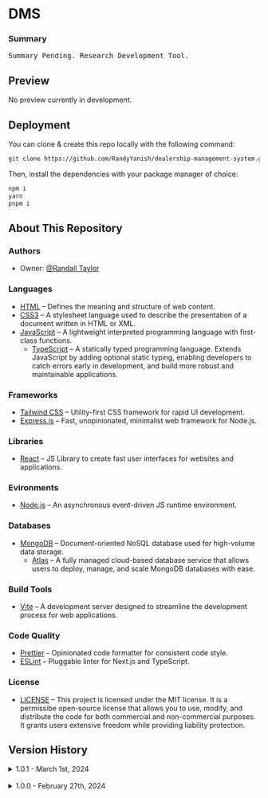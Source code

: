 # DMS

### Summary

<pre>Summary Pending. Research Development Tool. </pre>

## Preview

No preview currently in development.

## Deployment

You can clone & create this repo locally with the following command:

```bash
git clone https://github.com/RandyYanish/dealership-management-system.git
```

Then, install the dependencies with your package manager of choice:

```bash
npm i
yarn
pnpm i
```

## About This Repository

### Authors

- Owner: [@Randall Taylor](https://github.com/RandyYanish/)

### Languages

- [HTML](https://developer.mozilla.org/en-US/docs/Web/HTML) – Defines the meaning and structure of web content.
- [CSS3](https://developer.mozilla.org/en-US/docs/Web/CSS) – A stylesheet language used to describe the presentation of a document written in HTML or XML.
- [JavaScript](https://developer.mozilla.org/en-US/docs/Web/JavaScript) – A lightweight interpreted programming language with first-class functions.
  - [TypeScript](https://www.typescriptlang.org/) – A statically typed programming language. Extends JavaScript by adding optional static typing, enabling developers to catch errors early in development, and build more robust and maintainable applications.

### Frameworks

- [Tailwind CSS](https://tailwindcss.com/) – Utility-first CSS framework for rapid UI development.
- [Express.js](https://expressjs.com/) – Fast, unopinionated, minimalist web framework for Node.js.

### Libraries

- [React](https://react.dev/) – JS Library to create fast user interfaces for websites and applications.

### Evironments

- [Node.js](https://nodejs.org/en/about) – An asynchronous event-driven JS runtime environment.

### Databases

- [MongoDB](https://www.mongodb.com/) – Document-oriented NoSQL database used for high-volume data storage.
  - [Atlas](https://www.mongodb.com/docs/atlas/) – A fully managed cloud-based database service that allows users to deploy, manage, and scale MongoDB databases with ease.

### Build Tools

- [Vite](https://vitejs.dev/) – A development server designed to streamline the development process for web applications.

### Code Quality

- [Prettier](https://prettier.io/) – Opinionated code formatter for consistent code style.
- [ESLint](https://eslint.org/) – Pluggable linter for Next.js and TypeScript.

### License

- [LICENSE](./LICENSE) – This project is licensed under the MIT license. It is a permissibe open-source license that allows you to use, modify, and distribute the code for both commercial and non-commercial purposes. It grants users extensive freedom while providing liability protection.

## Version History

<details>
<summary>1.0.1 - March 1st, 2024</summary>
<pre>In Development.</pre>

- Created Models: 
  ```
   - User
   - Dealership
   - Vehicle
  ```
- Created schemas: 
  ```
   - resolvers
   - typeDefs
  ```
  - Queries:
    ```
     - getAllUsers
     - getUserById
     - authUser
     - getDealershipById
     - getDealershipByUser
     - getAllDealerships
     - getAllVehiclesByDealershipId
    ```
    - Mutations:
    ```
     - createUser
     - loginUser
     - deleteUser
     - addVehicle
     - updateVehicle
     - deleteVehicle
     - createDealership
     - updateDealership
     - deleteDealership
    ```
</details>
<br>

<details>
<summary>1.0.0 - February 27th, 2024</summary>
<pre>Major Implementation and Setup</pre>

- Install and implementation.
- Established DB
- Established .env
- Configured dependencies:
  ```
  "CONFIG": {
    INSERT CODE HERE
     }
  ```
  </details>
